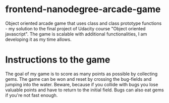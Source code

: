 frontend-nanodegree-arcade-game
===============================
Object oriented arcade game that uses class and class prototype functions - my solution to the final project of Udacity course "Object oriented javascript". The game is scalable with additional functionalities, I am developing it as my time allows.

Instructions to the game
===============================
The goal of my game is to score as many points as possible by collecting gems. 
The game can be won and reset by crossing the bug-fields and jumping into the water.
Beware, because if you collide with bugs you lose valuable points and have to return to the initial field. 
Bugs can also eat gems if you're not fast enough.

